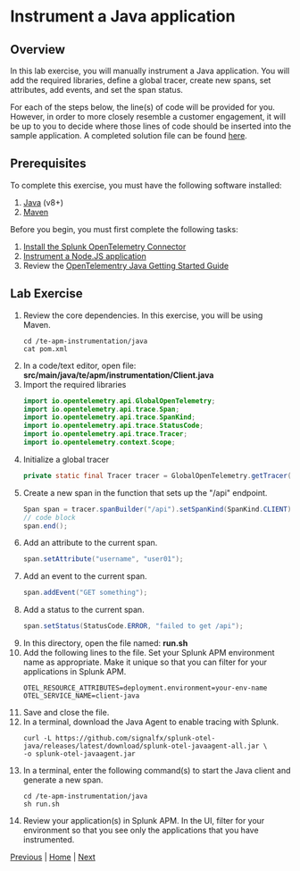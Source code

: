 # Instrument a Java application

## Overview

In this lab exercise, you will manually instrument a Java application. You will add the required libraries, define a global tracer, create new spans, set attributes, add events, and set the span status.

For each of the steps below, the line(s) of code will be provided for you. However, in order to more closely resemble a customer engagement, it will be up to you to decide where those lines of code should be inserted into the sample application. A completed solution file can be found [here](../solutions/Client.java).

## Prerequisites

To complete this exercise, you must have the following software installed:

1. [Java](https://openjdk.java.net/) (v8+)
1. [Maven](https://maven.apache.org/)

Before you begin, you must first complete the following tasks:

1. [Install the Splunk OpenTelemetry Connector](../otel/README.md)
1. [Instrument a Node.JS application](../nodejs/README.md)
1. Review the [OpenTelementry Java Getting Started Guide](https://opentelemetry.io/docs/java/manual_instrumentation/)

## Lab Exercise

1. Review the core dependencies. In this exercise, you will be using Maven.
    ```
    cd /te-apm-instrumentation/java
    cat pom.xml
    ```
1. In a code/text editor, open file: **src/main/java/te/apm/instrumentation/Client.java**
1. Import the required libraries
    ```java
    import io.opentelemetry.api.GlobalOpenTelemetry;
    import io.opentelemetry.api.trace.Span;
    import io.opentelemetry.api.trace.SpanKind;
    import io.opentelemetry.api.trace.StatusCode;
    import io.opentelemetry.api.trace.Tracer;
    import io.opentelemetry.context.Scope;
    ```
1. Initialize a global tracer
    ```java
    private static final Tracer tracer = GlobalOpenTelemetry.getTracer("te-apm");
    ```
1. Create a new span in the function that sets up the "/api" endpoint.
    ```java
    Span span = tracer.spanBuilder("/api").setSpanKind(SpanKind.CLIENT).startSpan();
    // code block
    span.end();
    ```
1. Add an attribute to the current span.
    ```java
    span.setAttribute("username", "user01");
    ```
1. Add an event to the current span.
    ```java
    span.addEvent("GET something");
    ```
1. Add a status to the current span.
    ```java
    span.setStatus(StatusCode.ERROR, "failed to get /api");
    ```
1. In this directory, open the file named: **run.sh**
1. Add the following lines to the file. Set your Splunk APM environment name as appropriate. Make it unique so that you can filter for your applications in Splunk APM.
    ```
    OTEL_RESOURCE_ATTRIBUTES=deployment.environment=your-env-name
    OTEL_SERVICE_NAME=client-java
    ```
1. Save and close the file.
1. In a terminal, download the Java Agent to enable tracing with Splunk.
    ```
    curl -L https://github.com/signalfx/splunk-otel-java/releases/latest/download/splunk-otel-javaagent-all.jar \
    -o splunk-otel-javaagent.jar
    ```
1. In a terminal, enter the following command(s) to start the Java client and generate a new span.
    ```
    cd /te-apm-instrumentation/java
    sh run.sh
    ```
1. Review your application(s) in Splunk APM. In the UI, filter for your environment so that you see only the applications that you have instrumented.

[Previous](../nodejs/README.md) | [Home](../README.md) | [Next](../python/README.md)